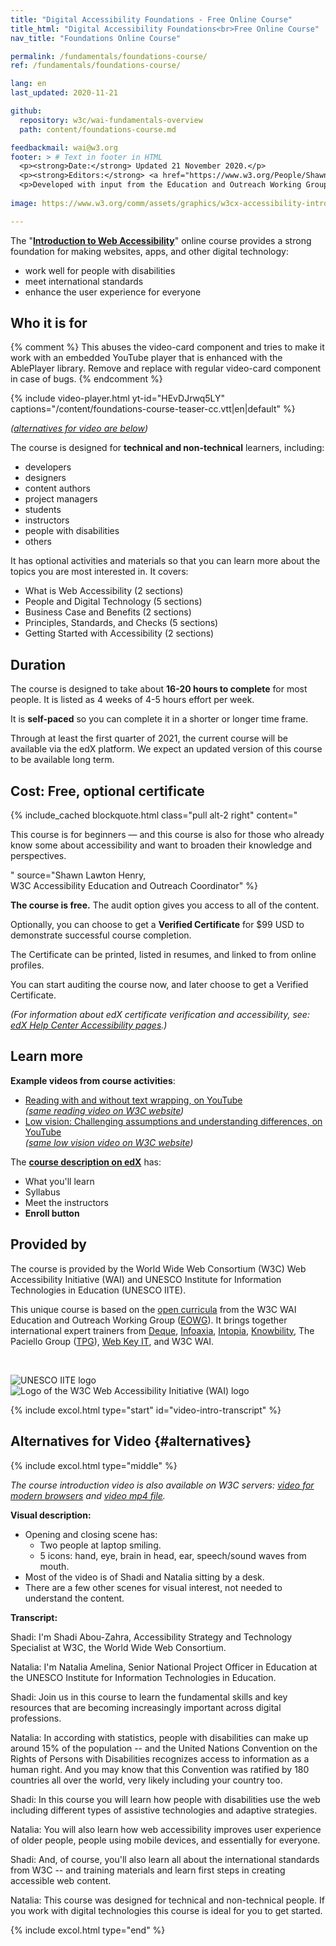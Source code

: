 ```yaml
---
title: "Digital Accessibility Foundations - Free Online Course"
title_html: "Digital Accessibility Foundations<br>Free Online Course"
nav_title: "Foundations Online Course"

permalink: /fundamentals/foundations-course/
ref: /fundamentals/foundations-course/

lang: en
last_updated: 2020-11-21

github:
  repository: w3c/wai-fundamentals-overview
  path: content/foundations-course.md

feedbackmail: wai@w3.org
footer: > # Text in footer in HTML
  <p><strong>Date:</strong> Updated 21 November 2020.</p>
  <p><strong>Editors:</strong> <a href="https://www.w3.org/People/Shawn/">Shawn Lawton Henry</a> and <a href="https://www.w3.org/People/shadi/">Shadi Abou-Zahra</a>.</p>
  <p>Developed with input from the Education and Outreach Working Group (<a href="http://www.w3.org/WAI/EO/">EOWG</a>).</p>
  
image: https://www.w3.org/comm/assets/graphics/w3cx-accessibility-intro-twitter-only.png

---
```


The "**[Introduction to Web Accessibility](https://www.edx.org/course/web-accessibility-introduction)**" online course provides a strong foundation for making websites, apps, and other digital technology:

-  work well for people with disabilities
-  meet international standards
-  enhance the user experience for everyone

## Who it is for

{% comment %}
This abuses the video-card component and tries to make it work with an embedded YouTube player that is enhanced with the AblePlayer library. Remove and replace with regular video-card component in case of bugs.
{% endcomment %}
<div class="video-card">
  {% include video-player.html
      yt-id="HEvDJrwq5LY"
      captions="/content/foundations-course-teaser-cc.vtt|en|default"
  %}
  <p><em>(<a href="#alternatives">alternatives for video are below</a>)</em></p>
</div>

The course is designed for **technical and non-technical** learners, including:

- developers
- designers
- content authors
- project managers
- students
- instructors
- people with disabilities
- others

It has optional activities and materials so that you can learn more about the topics you are most interested in. It covers:

- What is Web Accessibility (2 sections)
- People and Digital Technology (5 sections)
- Business Case and Benefits (2 sections)
- Principles, Standards, and Checks (5 sections)
- Getting Started with Accessibility (2 sections)

## Duration

The course is designed to take about **16-20 hours to complete** for most people. It is listed as 4 weeks of 4-5 hours effort per week.

It is **self-paced** so you can complete it in a shorter or longer time frame.

Through at least the first quarter of 2021, the current course will be available via the edX platform. We expect an updated version of this course to be available long term.

## Cost: Free, optional certificate

{% include_cached blockquote.html class="pull alt-2 right" content="<p>This course is for beginners &mdash; and this course is also for those who already know some about accessibility and want to broaden their knowledge and perspectives.</p>" source="Shawn Lawton Henry,<br>W3C Accessibility Education and Outreach Coordinator" %}

**The course is free.** The audit option gives you access to all of the content.

Optionally, you can choose to get a **Verified Certificate** for $99 USD to demonstrate successful course completion.

The Certificate can be printed, listed in resumes, and linked to from online profiles.

You can start auditing the course now, and later choose to get a Verified Certificate.

_(For information about edX certificate verification and accessibility, see: [edX Help Center Accessibility pages](https://support.edx.org/hc/en-us/sections/360007007533-Accessibility).)_

## Learn more

**Example videos from course activities**:
* [Reading with and without text wrapping, on YouTube](https://youtu.be/5nlcEgJGIs8)<br>_([same reading video on W3C website](https://www.w3.org/2020/10/TPAC/w3cx-challenging-assumptions.html#talk))_
* [Low vision: Challenging assumptions and understanding differences, on YouTube](https://youtu.be/JUfmCvdzqbM)<br>_([same low vision video on W3C website](https://www.w3.org/2020/10/TPAC/w3cx-challenging-assumptions.html#talk))_

The **[course description on edX](https://www.edx.org/course/web-accessibility-introduction)** has:
- What you'll learn
- Syllabus
- Meet the instructors
- **Enroll button**

## Provided by

The course is provided by the World Wide Web Consortium (W3C) Web Accessibility Initiative (WAI) and UNESCO Institute for Information Technologies in Education (UNESCO IITE).

This unique course is based on the [open curricula](https://www.w3.org/WAI/curricula/) from the W3C WAI Education and Outreach Working Group ([EOWG](https://www.w3.org/WAI/about/groups/eowg/)). It brings together international expert trainers from [Deque](https://www.deque.com/), [Infoaxia](https://infoaxia.co.jp/), [Intopia](https://intopia.digital/), [Knowbility](https://knowbility.org/), The Paciello Group ([TPG](https://www.paciellogroup.com/)), [Web Key IT](https://www.webkeyit.com/), and W3C WAI.

<br>

![UNESCO IITE logo](https://www.w3.org/blog/wp-content/uploads/2019/12/logo-UNESCO-IITE.png) ![Logo of the W3C Web Accessibility Initiative (WAI) logo](https://www.w3.org/blog/wp-content/uploads/2019/12/W3C-WAI-logo-on-blue.png)

{% include excol.html type="start" id="video-intro-transcript" %}

##  Alternatives for Video {#alternatives}

{% include excol.html type="middle" %}

_The course introduction video is also available on W3C servers: [video for modern browsers](https://www.w3.org/2019/12/teaser-intro-web-accessibility-course.html) and [video mp4 file](https://www.w3.org/2019/12/teaser-intro-web-accessibility-course.mp4)._

**Visual description:**
* Opening and closing scene has:
   * Two people at laptop smiling.
   * 5 icons: hand, eye, brain in head, ear, speech/sound waves from mouth.
* Most of the video is of Shadi and Natalia sitting by a desk.
* There are a few other scenes for visual interest, not needed to understand the content.

**Transcript:**

Shadi: I'm Shadi Abou-Zahra, Accessibility Strategy and Technology Specialist at W3C, the World Wide Web Consortium.

Natalia: I'm Natalia Amelina, Senior National Project Officer in Education at the UNESCO Institute for Information Technologies in Education.

Shadi: Join us in this course to learn the fundamental skills and key resources that are becoming increasingly important across digital professions.

Natalia: In according with statistics, people with disabilities can make up around 15% of the population -- and the United Nations Convention on the Rights of Persons with Disabilities recognizes access to information as a human right. And you may know that this Convention was ratified by 180 countries all over the world, very likely including your country too.

Shadi: In this course you will learn how people with disabilities use the web including different types of assistive technologies and adaptive strategies.

Natalia: You will also learn how web accessibility improves user experience of older people, people using mobile devices, and essentially for everyone.

Shadi: And, of course, you'll also learn all about the international standards from W3C -- and training materials and learn first steps in creating accessible web content.

Natalia: This course was designed for technical and non-technical people. If you work with digital technologies this course is ideal for you to get started.

{% include excol.html type="end" %}
